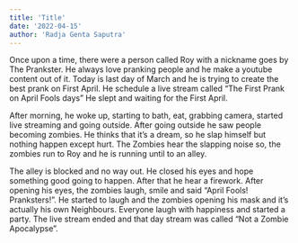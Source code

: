 ```yaml
---
title: 'Title'
date: '2022-04-15'
author: 'Radja Genta Saputra'
---
```


Once upon a time, there were a person called Roy with a nickname goes by The
Prankster. He always love pranking people and he make a youtube content out of it.
Today is last day of March and he is trying to create the best prank on First April. He
schedule a live stream called “The First Prank on April Fools days” He slept and
waiting for the First April.

After morning, he woke up, starting to bath, eat, grabbing camera, started live streaming
and going outside. After going outside he saw people becoming zombies. He thinks that
it’s a dream, so he slap himself but nothing happen except hurt. The Zombies hear the
slapping noise so, the zombies run to Roy and he is running until to an alley.

The alley is blocked and no way out. He closed his eyes and hope something good
going to happen. After that he hear a firework. After opening his eyes, the zombies
laugh, smile and said “April Fools! Pranksters!”. He started to laugh and the zombies
opening his mask and it’s actually his own Neighbours. Everyone laugh with happiness
and started a party. The live stream ended and that day stream was called “Not a
Zombie Apocalypse”.
